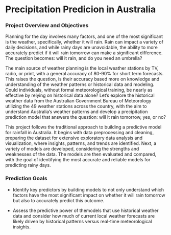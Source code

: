 # Precipitation Predicion in Australia

### Project Overview and Objectives <br>

Planning for the day involves many factors, and one of the most significant is the weather, specifically, whether it will rain. Rain can impact a variety of daily decisions, and while rainy days are unavoidable, the ability to more accurately predict if it will rain tomorrow can make a significant difference. The question becomes: will it rain, and do you need an umbrella? <br>

The main source of weather planning is the local weather stations by TV, radio, or print, with a general accuracy of 80-90% for short term forecasts. This raises the question, is their accuracy based more on knowledge and understanding of the weather patterns or historical data and modeling. Could individuals, without formal meteorological training, be nearly as effective by relying on historical data alone? Let’s explore the historical weather data from the Australian Government Bureau of Meteorology utilizing the 49 weather stations across the country, with the aim to understand Australia’s weather patterns and develop a precipitation prediction model that answers the question: will it rain tomorrow, yes, or no? <br>

This project follows the traditional approach to building a predictive model for rainfall in Australia. It begins with data preprocessing and cleaning, preparing the dataset for extensive exploratory data analysis and visualization, where insights, patterns, and trends are identified. Next, a variety of models are developed, considering the strengths and weaknesses of the data. The models are then evaluated and compared, with the goal of identifying the most accurate and reliable models for predicting rainy days. <br>

### Prediction Goals <br>

- Identify key predictors by building models to not only understand which factors have the most significant impact on whether it will rain tomorrow but also to accurately predict this outcome.
  
- Assess the predictive power of themodels that use historical weather data and consider how much of current local weather forecasts are likely driven by historical patterns versus real-time meteorological insights.
